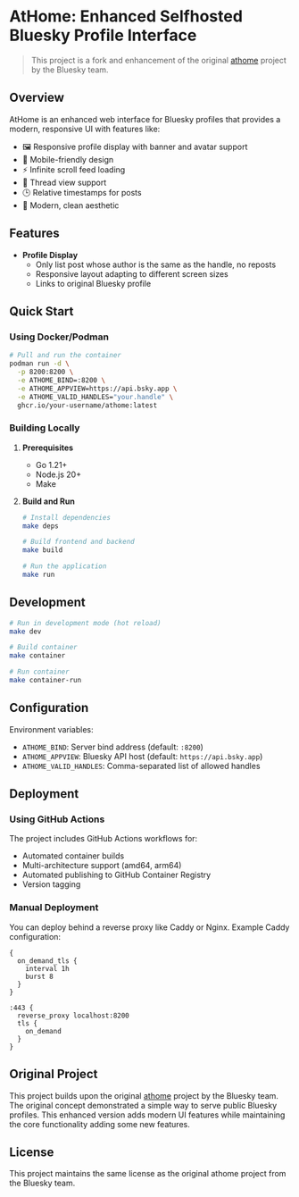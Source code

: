# AtHome: Enhanced Selfhosted Bluesky Profile Interface 

> This project is a fork and enhancement of the original [athome](https://github.com/bluesky-social/indigo/tree/main/cmd/athome) project by the Bluesky team.

## Overview

AtHome is an enhanced web interface for Bluesky profiles that provides a modern, responsive UI with features like:

- 🖼️ Responsive profile display with banner and avatar support
- 📱 Mobile-friendly design
- ⚡ Infinite scroll feed loading
- 🧵 Thread view support
- 🕒 Relative timestamps for posts
- 🎨 Modern, clean aesthetic

## Features

- **Profile Display**
  - Only list post whose author is the same as the handle, no reposts
  - Responsive layout adapting to different screen sizes
  - Links to original Bluesky profile


## Quick Start

### Using Docker/Podman

```bash
# Pull and run the container
podman run -d \
  -p 8200:8200 \
  -e ATHOME_BIND=:8200 \
  -e ATHOME_APPVIEW=https://api.bsky.app \
  -e ATHOME_VALID_HANDLES="your.handle" \
  ghcr.io/your-username/athome:latest
```

### Building Locally

1. **Prerequisites**
   - Go 1.21+
   - Node.js 20+
   - Make

2. **Build and Run**
   ```bash
   # Install dependencies
   make deps

   # Build frontend and backend
   make build

   # Run the application
   make run
   ```

## Development

```bash
# Run in development mode (hot reload)
make dev

# Build container
make container

# Run container
make container-run
```

## Configuration

Environment variables:
- `ATHOME_BIND`: Server bind address (default: `:8200`)
- `ATHOME_APPVIEW`: Bluesky API host (default: `https://api.bsky.app`)
- `ATHOME_VALID_HANDLES`: Comma-separated list of allowed handles

## Deployment

### Using GitHub Actions

The project includes GitHub Actions workflows for:
- Automated container builds
- Multi-architecture support (amd64, arm64)
- Automated publishing to GitHub Container Registry
- Version tagging

### Manual Deployment

You can deploy behind a reverse proxy like Caddy or Nginx. Example Caddy configuration:

```caddy
{
  on_demand_tls {
    interval 1h
    burst 8
  }
}

:443 {
  reverse_proxy localhost:8200
  tls {
    on_demand
  }
}
```

## Original Project

This project builds upon the original [athome](https://github.com/bluesky-social/indigo/tree/main/cmd/athome) project by the Bluesky team. The original concept demonstrated a simple way to serve public Bluesky profiles. This enhanced version adds modern UI features while maintaining the core functionality adding some new features.

## License

This project maintains the same license as the original athome project from the Bluesky team.
